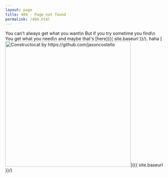 ```yaml
---
layout: page
title: 404 - Page not found
permalink: /404.html
---
```


You can't always get what you want\n
But if you try sometime you find\n
You get what you need\n
and maybe that's [here]({{ site.baseurl }}/).
haha
[<img src="{{ site.baseurl }}/images/404.jpg" alt="Constructocat by https://github.com/jasoncostello" style="width: 400px;"/>]({{ site.baseurl }}/)
